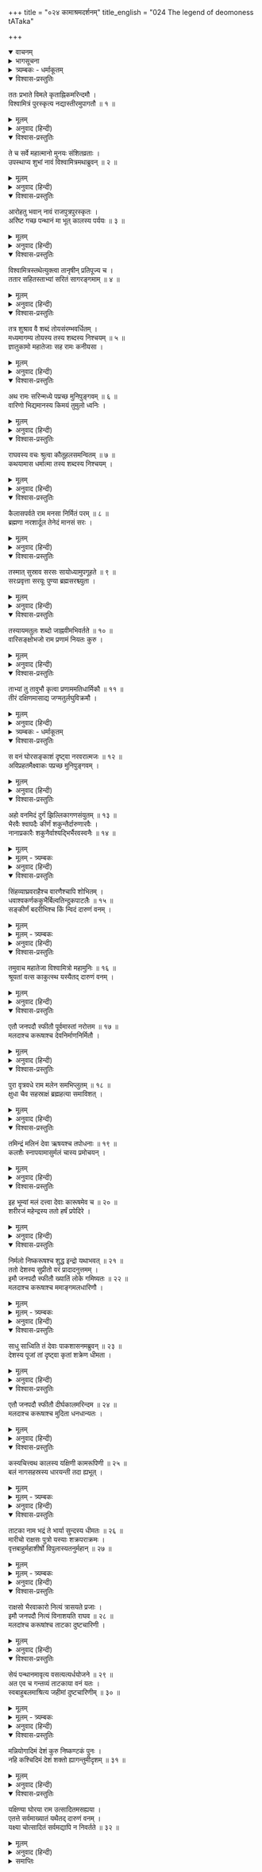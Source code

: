 +++
title = "०२४ कामाश्रमदर्शनम्"
title_english = "024 The legend of deomoness tATaka"

+++
<details open><summary>वाचनम्</summary>
<div caption="श्रीराम-हरिसीताराममूर्ति-घनपाठिभ्यां वचनम्" class="audioEmbed" src="https://archive.org/download/Ramayana-recitation-Sriram-harisItArAmamUrti-Ghanapaati-v2/Kanda_1/Kanda_1_BK-024-Kaama_Shrama_Dharshanam.mp3"></div>
</details>

<details><summary>भागसूचना</summary>

24. श्रीराम और लक्ष्मणका गंगापार होते समय विश्वामित्रजीसे जलमें उठती हुई तुमुलध्वनिके विषयमें प्रश्न करना, विश्वामित्रजीका उन्हें इसका कारण बताना तथा मलद, करूष एवं ताटका वनका परिचय देते हुए इन्हें ताटकावधके लिये आज्ञा प्रदान करना
</details>

<details><summary>त्र्यम्बकः - धर्माकूतम्</summary>

चतुर्विंशे — ततः प्रभाते तद्-आश्रम-वासि-मुनि-जनाहृत-नावा सरयूं तरन् रामः सरिन्-मध्ये तुमुल-जल-घोषं श्रुत्वा किम् इदम् इति पप्रच्छ । स च,

> कथयामास धर्मात्मा तस्य शब्दस्य निश्चयम् ।  
> कैलास-शिखरे राम मनसा निर्मितं सरः ।  
> ब्रह्मणा नर-शार्दूल तेनेदं मानसं सरः ॥  

> तस्मात् सुस्राव सरसः सायोध्याम् उपगूहते ।  
> सरः-प्रवृत्ता सरयूः पुण्या ब्रह्म-सरश्-च्युता ॥  

> तस्यायम् अतुलः शब्दो जाह्नवीम् अभिवर्तते ।  
> वारि-संक्षोभजो राम प्रणामं नियतः कुरु ॥  
</details>

<details open><summary>विश्वास-प्रस्तुतिः</summary>

ततः प्रभाते विमले कृताह्निकमरिन्दमौ ।  
विश्वामित्रं पुरस्कृत्य नद्यास्तीरमुपागतौ ॥ १ ॥
</details>

<details><summary>मूलम्</summary>

ततः प्रभाते विमले कृताह्निकमरिन्दमौ ।  
विश्वामित्रं पुरस्कृत्य नद्यास्तीरमुपागतौ ॥ १ ॥
</details>

<details><summary>अनुवाद (हिन्दी)</summary>

तदनन्तर निर्मल प्रभातकालमें नित्यकर्मसे निवृत्त हुए विश्वामित्रजीको आगे करके शत्रुदमन वीर श्रीराम और लक्ष्मण गंगानदीके तटपर आये ॥ १ ॥
</details>

<details open><summary>विश्वास-प्रस्तुतिः</summary>

ते च सर्वे महात्मानो मुनयः संशितव्रताः ।  
उपस्थाप्य शुभां नावं विश्वामित्रमथाब्रुवन् ॥ २ ॥
</details>

<details><summary>मूलम्</summary>

ते च सर्वे महात्मानो मुनयः संशितव्रताः ।  
उपस्थाप्य शुभां नावं विश्वामित्रमथाब्रुवन् ॥ २ ॥
</details>

<details><summary>अनुवाद (हिन्दी)</summary>

उस समय उत्तम व्रतका पालन करनेवाले उन पुण्याश्रमनिवासी महात्मा मुनियोंने एक सुन्दर नाव मँगवाकर विश्वामित्रजीसे कहा— ॥ २ ॥
</details>

<details open><summary>विश्वास-प्रस्तुतिः</summary>

आरोहतु भवान् नावं राजपुत्रपुरस्कृतः ।  
अरिंष्ट गच्छ पन्थानं मा भूत् कालस्य पर्ययः ॥ ३ ॥
</details>

<details><summary>मूलम्</summary>

आरोहतु भवान् नावं राजपुत्रपुरस्कृतः ।  
अरिंष्ट गच्छ पन्थानं मा भूत् कालस्य पर्ययः ॥ ३ ॥
</details>

<details><summary>अनुवाद (हिन्दी)</summary>

‘महर्षे! आप इन राजकुमारोंको आगे करके इस नावपर बैठ जाइये और मार्गको निर्विघ्नतापूर्वक तै कीजिये, जिससे विलम्ब न हो’ ॥ ३ ॥
</details>

<details open><summary>विश्वास-प्रस्तुतिः</summary>

विश्वामित्रस्तथेत्युक्त्वा तानृषीन् प्रतिपूज्य च ।  
ततार सहितस्ताभ्यां सरितं सागरङ्गमाम् ॥ ४ ॥
</details>

<details><summary>मूलम्</summary>

विश्वामित्रस्तथेत्युक्त्वा तानृषीन् प्रतिपूज्य च ।  
ततार सहितस्ताभ्यां सरितं सागरङ्गमाम् ॥ ४ ॥
</details>

<details><summary>अनुवाद (हिन्दी)</summary>

विश्वामित्रजीने ‘बहुत अच्छा’ कहकर उन महर्षियोंकी सराहना की और वे श्रीराम तथा लक्ष्मणके साथ समुद्रगामिनी गंगानदीको पार करने लगे ॥ ४ ॥
</details>

<details open><summary>विश्वास-प्रस्तुतिः</summary>

तत्र शुश्राव वै शब्दं तोयसंरम्भवर्धितम् ।  
मध्यमागम्य तोयस्य तस्य शब्दस्य निश्चयम् ॥ ५ ॥  
ज्ञातुकामो महातेजाः सह रामः कनीयसा ।
</details>

<details><summary>मूलम्</summary>

तत्र शुश्राव वै शब्दं तोयसंरम्भवर्धितम् ।  
मध्यमागम्य तोयस्य तस्य शब्दस्य निश्चयम् ॥ ५ ॥  
ज्ञातुकामो महातेजाः सह रामः कनीयसा ।
</details>

<details><summary>अनुवाद (हिन्दी)</summary>

गंगाकी बीच धारामें आनेपर छोटे भाईसहित महातेजस्वी श्रीरामको दो जलोंके टकरानेकी बड़ी भारी आवाज सुनायी देने लगी । ‘यह कैसी आवाज है? क्यों तथा कहाँसे आ रही है?’ इस बातको निश्चितरूपसे जाननेकी इच्छा उनके भीतर जाग उठी ॥ ५ १/२ ॥
</details>

<details open><summary>विश्वास-प्रस्तुतिः</summary>

अथ रामः सरिन्मध्ये पप्रच्छ मुनिपुङ्गवम् ॥ ६ ॥  
वारिणो भिद्यमानस्य किमयं तुमुलो ध्वनिः ।
</details>

<details><summary>मूलम्</summary>

अथ रामः सरिन्मध्ये पप्रच्छ मुनिपुङ्गवम् ॥ ६ ॥  
वारिणो भिद्यमानस्य किमयं तुमुलो ध्वनिः ।
</details>

<details><summary>अनुवाद (हिन्दी)</summary>

तब श्रीरामने नदीके मध्यभागमें मुनिवर विश्वामित्रसे पूछा—‘जलके परस्पर मिलनेसे यहाँ ऐसी तुमुलध्वनि क्यों हो रही है?’ ॥ ६ १/२ ॥
</details>

<details open><summary>विश्वास-प्रस्तुतिः</summary>

राघवस्य वचः श्रुत्वा कौतूहलसमन्वितम् ॥ ७ ॥  
कथयामास धर्मात्मा तस्य शब्दस्य निश्चयम् ।
</details>

<details><summary>मूलम्</summary>

राघवस्य वचः श्रुत्वा कौतूहलसमन्वितम् ॥ ७ ॥  
कथयामास धर्मात्मा तस्य शब्दस्य निश्चयम् ।
</details>

<details><summary>अनुवाद (हिन्दी)</summary>

श्रीरामचन्द्रजीके वचनमें इस रहस्यको जाननेकी उत्कण्ठा भरी हुई थी । उसे सुनकर धर्मात्मा विश्वामित्रने उस महान् शब्द (तुमुलध्वनि) का सुनिश्चित कारण बताते हुए कहा— ॥ ७ १/२ ॥
</details>

<details open><summary>विश्वास-प्रस्तुतिः</summary>

कैलासपर्वते राम मनसा निर्मितं परम् ॥ ८ ॥  
ब्रह्मणा नरशार्दूल तेनेदं मानसं सरः ।
</details>

<details><summary>मूलम्</summary>

कैलासपर्वते राम मनसा निर्मितं परम् ॥ ८ ॥  
ब्रह्मणा नरशार्दूल तेनेदं मानसं सरः ।
</details>

<details><summary>अनुवाद (हिन्दी)</summary>

‘नरश्रेष्ठ राम! कैलासपर्वतपर एक सुन्दर सरोवर है । उसे ब्रह्माजीने अपने मानसिक संकल्पसे प्रकट किया था । मनके द्वारा प्रकट होनेसे ही वह उत्तम सरोवर ‘मानस’ कहलाता है ॥ ८ १/२ ॥
</details>

<details open><summary>विश्वास-प्रस्तुतिः</summary>

तस्मात् सुस्राव सरसः सायोध्यामुपगूहते ॥ ९ ॥  
सरःप्रवृत्ता सरयूः पुण्या ब्रह्मसरश्च्युता ।
</details>

<details><summary>मूलम्</summary>

तस्मात् सुस्राव सरसः सायोध्यामुपगूहते ॥ ९ ॥  
सरःप्रवृत्ता सरयूः पुण्या ब्रह्मसरश्च्युता ।
</details>

<details><summary>अनुवाद (हिन्दी)</summary>

‘उस सरोवरसे एक नदी निकली है, जो अयोध्यापुरीसे सटकर बहती है । ब्रह्मसरसे निकलनेके कारण वह पवित्र नदी सरयूके नामसे विख्यात है ॥ ९ १/२ ॥
</details>

<details open><summary>विश्वास-प्रस्तुतिः</summary>

तस्यायमतुलः शब्दो जाह्नवीमभिवर्तते ॥ १० ॥  
वारिसङ्क्षोभजो राम प्रणामं नियतः कुरु ।
</details>

<details><summary>मूलम्</summary>

तस्यायमतुलः शब्दो जाह्नवीमभिवर्तते ॥ १० ॥  
वारिसङ्क्षोभजो राम प्रणामं नियतः कुरु ।
</details>

<details><summary>अनुवाद (हिन्दी)</summary>

‘उसीका जल गंगाजीमें मिल रहा है । दो नदियोंके जलोंके संघर्षसे ही यह भारी आवाज हो रही है; जिसकी कहीं तुलना नहीं है । राम! तुम अपने मनको संयममें रखकर इस संगमके जलको प्रणाम करो’ ॥ १० १/२ ॥
</details>

<details open><summary>विश्वास-प्रस्तुतिः</summary>

ताभ्यां तु तावुभौ कृत्वा प्रणाममतिधार्मिकौ ॥ ११ ॥  
तीरं दक्षिणमासाद्य जग्मतुर्लघुविक्रमौ ।
</details>

<details><summary>मूलम्</summary>

ताभ्यां तु तावुभौ कृत्वा प्रणाममतिधार्मिकौ ॥ ११ ॥  
तीरं दक्षिणमासाद्य जग्मतुर्लघुविक्रमौ ।
</details>

<details><summary>अनुवाद (हिन्दी)</summary>

यह सुनकर उन दोनों अत्यन्त धर्मात्मा भाइयोंने उन दोनों नदियोंको प्रणाम किया और गंगाके दक्षिण किनारेपर उतरकर वे दोनों बन्धु जल्दी-जल्दी पैर बढ़ाते हुए चलने लगे ॥ ११ १/२ ॥
</details>

<details><summary>त्र्यम्बकः - धर्माकूतम्</summary>

अनेन पुण्य-तीर्थे दर्शन-समनन्तरम् एव वन्दनादि-पूजा कर्तव्येति सूचितम् ॥
</details>

<details open><summary>विश्वास-प्रस्तुतिः</summary>

स वनं घोरसङ्काशं दृष्ट्वा नरवरात्मजः ॥ १२ ॥  
अविप्रहतमैक्ष्वाकः पप्रच्छ मुनिपुङ्गवम् ।
</details>

<details><summary>मूलम्</summary>

स वनं घोरसङ्काशं दृष्ट्वा नरवरात्मजः ॥ १२ ॥  
अविप्रहतमैक्ष्वाकः पप्रच्छ मुनिपुङ्गवम् ।
</details>

<details><summary>अनुवाद (हिन्दी)</summary>

उस समय इक्ष्वाकुनन्दन राजकुमार श्रीरामने अपने सामने एक भयङ्कर वन देखा, जिसमें मनुष्योंके आने-जानेका कोई चिह्न नहीं था । उसे देखकर उन्होंने मुनिवर विश्वामित्रसे पूछा— ॥  १२ १/२ ॥
</details>

<details open><summary>विश्वास-प्रस्तुतिः</summary>

अहो वनमिदं दुर्गं झिल्लिकागणसंयुतम् ॥ १३ ॥  
भैरवैः श्वापदैः कीर्णं शकुन्तैर्दारुणारवैः ।  
नानाप्रकारैः शकुनैर्वाश्यद्भिर्भैरवस्वनैः ॥ १४ ॥
</details>

<details><summary>मूलम्</summary>

अहो वनमिदं दुर्गं झिल्लिकागणसंयुतम् ॥ १३ ॥  
भैरवैः श्वापदैः कीर्णं शकुन्तैर्दारुणारवैः ।  
नानाप्रकारैः शकुनैर्वाश्यद्भिर्भैरवस्वनैः ॥ १४ ॥
</details>

<details><summary>मूलम् - त्र्यम्बकः</summary>

अहो वनम् इदं दुर्गं झिल्लिका-गण-नादितम् ।
</details>

<details><summary>अनुवाद (हिन्दी)</summary>

‘गुरुदेव! यह वन तो बड़ा ही अद्भुत एवं दुर्गम है । यहाँ चारों ओर झिल्लियोंकी झनकार सुनायी देती है । भयानक हिंसक जन्तु भरे हुए हैं । भयङ्कर बोली बोलनेवाले पक्षी सब ओर फैले हुए हैं । नाना प्रकारके विहंगम भीषण स्वरमें चहचहा रहे हैं ॥ १३-१४ ॥
</details>

<details open><summary>विश्वास-प्रस्तुतिः</summary>

सिंहव्याघ्रवराहैश्च वारणैश्चापि शोभितम् ।  
धवाश्वकर्णककुभैर्बिल्वतिन्दुकपाटलैः ॥ १५ ॥  
सङ्कीर्णं बदरीभिश्च किं न्विदं दारुणं वनम् ।
</details>

<details><summary>मूलम्</summary>

सिंहव्याघ्रवराहैश्च वारणैश्चापि शोभितम् ।  
धवाश्वकर्णककुभैर्बिल्वतिन्दुकपाटलैः ॥ १५ ॥  
सङ्कीर्णं बदरीभिश्च किं न्विदं दारुणं वनम् ।
</details>

<details><summary>मूलम् - त्र्यम्बकः</summary>

संकीर्णं बदरीभिश् च किं न्व् एतद् दारुणं वनम् ।  
</details>

<details><summary>अनुवाद (हिन्दी)</summary>

‘सिंह, व्याघ्र, सूअर और हाथी भी इस जंगलकी शोभा बढ़ा रहे हैं । धव (धौरा), अश्वकर्ण (एक प्रकारके शालवृक्ष), ककुभ (अर्जुन), बेल, तिन्दुक (तेन्दू), पाटल (पाड़र) तथा बेरके वृक्षोंसे भरा हुआ यह भयङ्कर वन क्या है?—इसका क्या नाम है?’ ॥ १५ १/२ ॥
</details>

<details open><summary>विश्वास-प्रस्तुतिः</summary>

तमुवाच महातेजा विश्वामित्रो महामुनिः ॥ १६ ॥  
श्रूयतां वत्स काकुत्स्थ यस्यैतद् दारुणं वनम् ।
</details>

<details><summary>मूलम्</summary>

तमुवाच महातेजा विश्वामित्रो महामुनिः ॥ १६ ॥  
श्रूयतां वत्स काकुत्स्थ यस्यैतद् दारुणं वनम् ।
</details>

<details><summary>अनुवाद (हिन्दी)</summary>

तब महातेजस्वी महामुनि विश्वामित्रने उनसे कहा—‘वत्स! ककुत्स्थनन्दन! यह भयङ्कर वन जिसके अधिकारमें रहा है, उसका परिचय सुनो ॥ १६ १/२ ॥
</details>

<details open><summary>विश्वास-प्रस्तुतिः</summary>

एतौ जनपदौ स्फीतौ पूर्वमास्तां नरोत्तम ॥ १७ ॥  
मलदाश्च करूषाश्च देवनिर्माणनिर्मितौ ।
</details>

<details><summary>मूलम्</summary>

एतौ जनपदौ स्फीतौ पूर्वमास्तां नरोत्तम ॥ १७ ॥  
मलदाश्च करूषाश्च देवनिर्माणनिर्मितौ ।
</details>

<details><summary>अनुवाद (हिन्दी)</summary>

‘नरश्रेष्ठ! पूर्वकालमें यहाँ दो समृद्धिशाली जनपद थे—मलद और करूष । ये दोनों देश देवताओंके प्रयत्नसे निर्मित हुए थे ॥ १७ १/२ ॥
</details>

<details open><summary>विश्वास-प्रस्तुतिः</summary>

पुरा वृत्रवधे राम मलेन समभिप्लुतम् ॥ १८ ॥  
क्षुधा चैव सहस्राक्षं ब्रह्महत्या समाविशत् ।
</details>

<details><summary>मूलम्</summary>

पुरा वृत्रवधे राम मलेन समभिप्लुतम् ॥ १८ ॥  
क्षुधा चैव सहस्राक्षं ब्रह्महत्या समाविशत् ।
</details>

<details><summary>अनुवाद (हिन्दी)</summary>

‘राम! पहलेकी बात है, वृत्रासुरका वध करनेके पश्चात् देवराज इन्द्र मलसे लिप्त हो गये । क्षुधाने भी उन्हें धर दबाया और उनके भीतर ब्रह्महत्या प्रविष्ट हो गयी ॥
</details>

<details open><summary>विश्वास-प्रस्तुतिः</summary>

तमिन्द्रं मलिनं देवा ऋषयश्च तपोधनाः ॥ १९ ॥  
कलशैः स्नापयामासुर्मलं चास्य प्रमोचयन् ।
</details>

<details><summary>मूलम्</summary>

तमिन्द्रं मलिनं देवा ऋषयश्च तपोधनाः ॥ १९ ॥  
कलशैः स्नापयामासुर्मलं चास्य प्रमोचयन् ।
</details>

<details><summary>अनुवाद (हिन्दी)</summary>

‘तब देवताओं तथा तपोधन ऋषियोंने मलिन इन्द्रको यहाँ गंगाजलसे भरे हुए कलशोंद्वारा नहलाया तथा उनके मल (और कारूष—क्षुधा) को छुड़ा दिया ॥
</details>

<details open><summary>विश्वास-प्रस्तुतिः</summary>

इह भूम्यां मलं दत्त्वा देवाः कारूषमेव च ॥ २० ॥  
शरीरजं महेन्द्रस्य ततो हर्षं प्रपेदिरे ।
</details>

<details><summary>मूलम्</summary>

इह भूम्यां मलं दत्त्वा देवाः कारूषमेव च ॥ २० ॥  
शरीरजं महेन्द्रस्य ततो हर्षं प्रपेदिरे ।
</details>

<details><summary>अनुवाद (हिन्दी)</summary>

इस भूभागमें देवराज इन्द्रके शरीरसे उत्पन्न हुए मल और कारूषको देकर देवतालोग बड़े प्रसन्न हुए ॥
</details>

<details open><summary>विश्वास-प्रस्तुतिः</summary>

निर्मलो निष्करूषश्च शुद्ध इन्द्रो यथाभवत् ॥ २१ ॥  
ततो देशस्य सुप्रीतो वरं प्रादादनुत्तमम् ।  
इमौ जनपदौ स्फीतौ ख्यातिं लोके गमिष्यतः ॥ २२ ॥  
मलदाश्च करूषाश्च ममाङ्गमलधारिणौ ।
</details>

<details><summary>मूलम्</summary>

निर्मलो निष्करूषश्च शुद्ध इन्द्रो यथाभवत् ॥ २१ ॥  
ततो देशस्य सुप्रीतो वरं प्रादादनुत्तमम् ।  
इमौ जनपदौ स्फीतौ ख्यातिं लोके गमिष्यतः ॥ २२ ॥  
मलदाश्च करूषाश्च ममाङ्गमलधारिणौ ।
</details>

<details><summary>मूलम् - त्र्यम्बकः</summary>

सो ऽस्मिन् देशे मलं त्यक्त्वा देवः कारूशम् एव च ।  
वृत्राभिद्रोह-संभूतं ततो हर्षम् अवाप्तवान् ।  
ददौ देशस्य सुप्रीतो वरं प्रभुर् अनुत्तमम् ॥  
इमौ जनपदौ स्फीतौ ख्यातिं लोके गमिष्यतः ।  
मलदाश् च करूशाश् च मुदितौ धन-धान्यतः ॥  
</details>

<details><summary>अनुवाद (हिन्दी)</summary>

‘इन्द्र पूर्ववत् निर्मल, निष्करूष (क्षुधाहीन) एवं शुद्ध हो गये । तब उन्होंने प्रसन्न होकर इस देशको यह उत्तम वर प्रदान किया—‘ये दो जनपद लोकमें मलद और करूष नामसे विख्यात होंगे । मेरे अंगजनित मलको धारण करनेवाले ये दोनों देश बड़े समृद्धिशाली होंगे’ ॥
</details>

<details open><summary>विश्वास-प्रस्तुतिः</summary>

साधु साध्विति तं देवाः पाकशासनमब्रुवन् ॥ २३ ॥  
देशस्य पूजां तां दृष्ट्वा कृतां शक्रेण धीमता ।
</details>

<details><summary>मूलम्</summary>

साधु साध्विति तं देवाः पाकशासनमब्रुवन् ॥ २३ ॥  
देशस्य पूजां तां दृष्ट्वा कृतां शक्रेण धीमता ।
</details>

<details><summary>अनुवाद (हिन्दी)</summary>

‘बुद्धिमान् इन्द्रके द्वारा की गयी उस देशकी वह पूजा देखकर देवताओंने पाकशासनको बारम्बार साधुवाद दिया ॥ २३ १/२ ॥
</details>

<details open><summary>विश्वास-प्रस्तुतिः</summary>

एतौ जनपदौ स्फीतौ दीर्घकालमरिन्दम ॥ २४ ॥  
मलदाश्च करूषाश्च मुदिता धनधान्यतः ।
</details>

<details><summary>मूलम्</summary>

एतौ जनपदौ स्फीतौ दीर्घकालमरिन्दम ॥ २४ ॥  
मलदाश्च करूषाश्च मुदिता धनधान्यतः ।
</details>

<details><summary>अनुवाद (हिन्दी)</summary>

‘शत्रुदमन! मलद और करूष—ये दोनों जनपद दीर्घकालतक समृद्धिशाली, धन-धान्यसे सम्पन्न तथा सुखी रहे हैं ॥ २४ १/२ ॥
</details>

<details open><summary>विश्वास-प्रस्तुतिः</summary>

कस्यचित्त्वथ कालस्य यक्षिणी कामरूपिणी ॥ २५ ॥  
बलं नागसहस्रस्य धारयन्ती तदा ह्यभूत् ।
</details>

<details><summary>मूलम्</summary>

कस्यचित्त्वथ कालस्य यक्षिणी कामरूपिणी ॥ २५ ॥  
बलं नागसहस्रस्य धारयन्ती तदा ह्यभूत् ।
</details>

<details><summary>मूलम् - त्र्यम्बकः</summary>

कस्यचित् त्व् अथ कालस्य यक्षी वै काम-रूपिणी ।  
बलं नाग-सहस्रस्य धारयन्ती तदा ह्य् अभूत् ॥  
</details>

<details><summary>अनुवाद (हिन्दी)</summary>

‘कुछ कालके अनन्तर यहाँ इच्छानुसार रूप धारण करनेवाली एक यक्षिणी आयी, जो अपने शरीरमें एक हजार हाथियोंका बल धारण करती है ॥ २५ १/२ ॥
</details>

<details open><summary>विश्वास-प्रस्तुतिः</summary>

ताटका नाम भद्रं ते भार्या सुन्दस्य धीमतः ॥ २६ ॥  
मारीचो राक्षसः पुत्रो यस्याः शक्रपराक्रमः ।  
वृत्तबाहुर्महाशीर्षो विपुलास्यतनुर्महान् ॥ २७ ॥
</details>

<details><summary>मूलम्</summary>

ताटका नाम भद्रं ते भार्या सुन्दस्य धीमतः ॥ २६ ॥  
मारीचो राक्षसः पुत्रो यस्याः शक्रपराक्रमः ।  
वृत्तबाहुर्महाशीर्षो विपुलास्यतनुर्महान् ॥ २७ ॥
</details>

<details><summary>मूलम् - त्र्यम्बकः</summary>

ताडका नाम भद्रं ते भार्या सुन्दस्य धीमतः ।
</details>

<details><summary>अनुवाद (हिन्दी)</summary>

‘उसका नाम ताटका है । वह बुद्धिमान् सुन्द नामक दैत्यकी पत्नी है । तुम्हारा कल्याण हो । मारीच नामक राक्षस, जो इन्द्रके समान पराक्रमी है, उस ताटकाका ही पुत्र है । उसकी भुजाएँ गोल, मस्तक बहुत बड़ा, मुँह फैला हुआ और शरीर विशाल है ॥ २६-२७ ॥
</details>

<details open><summary>विश्वास-प्रस्तुतिः</summary>

राक्षसो भैरवाकारो नित्यं त्रासयते प्रजाः ।  
इमौ जनपदौ नित्यं विनाशयति राघव ॥ २८ ॥  
मलदांश्च करूषांश्च ताटका दुष्टचारिणी ।
</details>

<details><summary>मूलम्</summary>

राक्षसो भैरवाकारो नित्यं त्रासयते प्रजाः ।  
इमौ जनपदौ नित्यं विनाशयति राघव ॥ २८ ॥  
मलदांश्च करूषांश्च ताटका दुष्टचारिणी ।
</details>

<details><summary>अनुवाद (हिन्दी)</summary>

‘वह भयानक आकारवाला राक्षस यहाँकी प्रजाको सदा ही त्रास पहुँचाता रहता है । रघुनन्दन! वह दुराचारिणी ताटका भी सदा मलद और करूष—इन दोनों जनपदोंका विनाश करती रहती है ॥ २८ १/२ ॥
</details>

<details open><summary>विश्वास-प्रस्तुतिः</summary>

सेयं पन्थानमावृत्य वसत्यत्यर्धयोजने ॥ २९ ॥  
अत एव च गन्तव्यं ताटकाया वनं यतः ।  
स्वबाहुबलमाश्रित्य जहीमां दुष्टचारिणीम् ॥ ३० ॥
</details>

<details><summary>मूलम्</summary>

सेयं पन्थानमावृत्य वसत्यत्यर्धयोजने ॥ २९ ॥  
अत एव च गन्तव्यं ताटकाया वनं यतः ।  
स्वबाहुबलमाश्रित्य जहीमां दुष्टचारिणीम् ॥ ३० ॥
</details>

<details><summary>मूलम् - त्र्यम्बकः</summary>

सेयं पन्थानम् आवार्य वसत्य् अध्यर्ध-योजने ।  
अत एव च गन्तव्यं ताडकाया वनं यतः ॥  
</details>

<details><summary>अनुवाद (हिन्दी)</summary>

‘वह यक्षिणी डेढ़ योजन (छः कोस) तकके मार्गको घेरकर इस वनमें रहती है; अतः हमलोगोंको जिस ओर ताटका-वन है, उधर ही चलना चाहिये । तुम अपने बाहुबलका सहारा लेकर इस दुराचारिणीको मार डालो ॥ २९-३० ॥
</details>

<details open><summary>विश्वास-प्रस्तुतिः</summary>

मन्नियोगादिमं देशं कुरु निष्कण्टकं पुनः ।  
नहि कश्चिदिमं देशं शक्तो ह्यागन्तुमीदृशम् ॥ ३१ ॥
</details>

<details><summary>मूलम्</summary>

मन्नियोगादिमं देशं कुरु निष्कण्टकं पुनः ।  
नहि कश्चिदिमं देशं शक्तो ह्यागन्तुमीदृशम् ॥ ३१ ॥
</details>

<details><summary>अनुवाद (हिन्दी)</summary>

‘मेरी आज्ञासे इस देशको पुनः निष्कण्टक बना दो । यह देश ऐसा रमणीय है तो भी इस समय कोई यहाँ आ नहीं सकता है ॥ ३१ ॥
</details>


<details open><summary>विश्वास-प्रस्तुतिः</summary>

यक्षिण्या घोरया राम उत्सादितमसह्यया ।  
एतत्ते सर्वमाख्यातं यथैतद् दारुणं वनम् ।  
यक्ष्या चोत्सादितं सर्वमद्यापि न निवर्तते ॥ ३२ ॥
</details>

<details><summary>मूलम्</summary>

यक्षिण्या घोरया राम उत्सादितमसह्यया ।  
एतत्ते सर्वमाख्यातं यथैतद् दारुणं वनम् ।  
यक्ष्या चोत्सादितं सर्वमद्यापि न निवर्तते ॥ ३२ ॥
</details>

<details><summary>अनुवाद (हिन्दी)</summary>

‘राम! उस असह्य एवं भयानक यक्षिणीने इस देशको उजाड़ कर डाला है । यह वन ऐसा भयङ्कर क्यों है, यह सारा रहस्य मैंने तुम्हें बता दिया । उस यक्षिणीने ही इस सारे देशको उजाड़ दिया है और वह आज भी अपने उस क्रूर कर्मसे निवृत्त नहीं हुई है’ ॥ ३२ ॥
</details>

<details><summary>समाप्तिः</summary>

इत्यार्षे श्रीमद्रामायणे वाल्मीकीये आदिकाव्ये बालकाण्डे चतुर्विंशः सर्गः ॥ २४ ॥  
इस प्रकार श्रीवाल्मीकिनिर्मित आर्षरामायण आदिकाव्यके बालकाण्डमें चौबीसवाँ सर्ग पूरा हुआ ॥ २४ ॥
</details>

